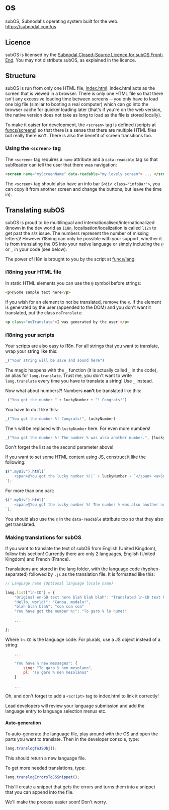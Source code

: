 # os
subOS, Subnodal's operating system built for the web. https://subnodal.com/os

## Licence
subOS is licensed by the [Subnodal Closed-Source Licence for subOS Front-End](LICENCE.md).
You may not distribute subOS, as explained in the licence.

## Structure
subOS is run from only one HTML file, [index.html](https://github.com/Subnodal/os/blob/master/index.html).
index.html acts as the screen that is viewed in a browser. There is only one
HTML file so that there isn't any excessive loading time between screens ─
you only have to load one big file (similar to booting a real computer) which
can go into the browser cache for quicker loading later (that's if you're on
the web version, the native version does not take as long to load as the file
is stored locally).

To make it eaiser for development, the `<screen>` tag is defined (scripts at
[funcs/screens](https://github.com/Subnodal/os/tree/master/funcs/screens)) so
that there is a sense that there are multiple HTML files but really there
isn't. There is also the benefit of screen transitions too.

### Using the `<screen>` tag
The `<screen>` tag requires a `name` attribute and a `data-readable` tag so
that subReader can tell the user that there was navigation:

```html
<screen name="myScreenName" data-readable="my lovely screen"> ... </screen>
```

The `<screen>` tag should also have an info bar (`<div class="infoBar">`, you
can copy it from another screen and change the buttons, but leave the time in).

## Translating subOS
subOS is proud to be multilingual and internationalised/internationalized
(known in the dev world as `i18n`, localisation/localization is called `l12n`
to get past the s/z issue. The numbers represent the number of missing
letters)! However i18ning can only be possible with your support, whether it is
from translating the OS into your native language or simply including the `@`
or `_` in your code (see below).

The power of i18n is brought to you by the script at [funcs/lang](https://github.com/Subnodal/os/tree/master/funcs/lang).

### i18ning your HTML file
In static HTML elements you can use the `@` symbol before strings:

```html
<p>@Some sample text here</p>
```

If you wish for an element to not be translated, remove the `@`. If the element
is generated by the user (appended to the DOM) and you don't want it
translated, put the class `noTranslate`:

```html
<p class="noTranslate">I was generated by the user!</p>
```

### i18ning your scripts
Your scripts are also easy to i18n. For all strings that you want to translate,
wrap your string like this:

```js
_("Your string will be save and sound here")
```

The magic happens with the `_` function (it is actually called `_` in the
code), an alias for `lang.translate`. Trust me, you don't want to write
`lang.translate` every time you have to translate a string! Use `_` instead.

Now what about numbers?! Numbers **can't** be translated like this:

```js
_("You got the number " + luckyNumber + "! Congrats!")
```

You have to do it like this:

```js
_("You got the number %! Congrats!", luckyNumber)
```

The `%` will be replaced with `luckyNumber` here. For even more numbers!

```js
_("You got the number %! The number % was also another number.", [luckyNumber, otherNumber])
```

Don't forget the list as the second parameter above!

If you want to set some HTML content using JS, construct it like the following:

```js
$(".myDiv").html(`
    <span>@You got the lucky number %!|` + luckyNumber + `</span> <a>Something else</a>
`);
```

For more than one part:

```js
$(".myDiv").html(`
    <span>@You got the lucky number %! The number % was also another number.|` + luckyNumber + `,` + otherNumber + `</span> <a>Something else entirely</a>
`);
```

You should also use the `@` in the `data-readable` attribute too so that they
also get translated.

### Making translations for subOS
If you want to translate the text of subOS from English (United Kingdom),
follow this section! Currently there are only 2 languages, English (United
Kingdom) and French (France).

Translations are stored in the lang folder, with the language code
(hyphen-separated) followed by `.js` as the translation file. It is formatted
like this:

```js
// Language name (Optional language locale name)

lang.list["ln-CD"] = {
    "Original en-GB text here blah blah blah": "Translated ln-CD text here blah blah blah",
    "Hello, world!": "Canoa, modalo!",
    "blah blah blah": "coa coa coa"
    "You have got the number %!": "To garo % lo nume!"
    
    ...

};
```

Where `ln-CD` is the language code. For plurals, use a JS object instead of a
string:

```js
    ...

    "You have % new messages": {
        sing: "To garo % nen mesolano",
        pl: "To garo % nen mesolanos"
    }

    ...
```

Oh, and don't forget to add a `<script>` tag to index.html to link it correctly!

Lead developers will review your language submission and add the language entry
to language selection menus etc.

#### Auto-generation
To auto-generate the language file, play around with the OS and open the parts
you want to translate. Then in the developer console, type:

```js
lang.translogToJSObj();
```

This should return a new language file.

To get more needed translations, type:

```js
lang.translogErrorsToJSSnippet();
```

This'll create a snippet that gets the errors and turns them into a snippet
that you can append into the file.

We'll make the process easier soon! Don't worry.